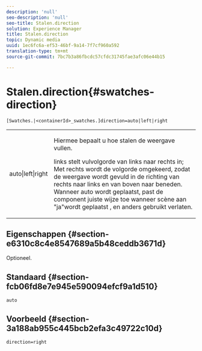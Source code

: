 ```yaml
---
description: 'null'
seo-description: 'null'
seo-title: Stalen.direction
solution: Experience Manager
title: Stalen.direction
topic: Dynamic media
uuid: 1ec6fc6a-ef53-46bf-9a14-7f7cf960a592
translation-type: tm+mt
source-git-commit: 7bc7b3a86fbcdc57cfdc31745fae3afc06e44b15

---
```



# Stalen.direction{#swatches-direction}

`[Swatches.|<containerId>_swatches.]direction=auto|left|right`

<table id="table_8DA8AC17A6FB4EC09DC9384B812D841C"> 
 <tbody> 
  <tr> 
   <td colname="col1"> <p> <span class="codeph"> auto|left|right </span> </p> </td> 
   <td colname="col2"> <p> Hiermee bepaalt u hoe stalen de weergave vullen. </p> <p> <span class="codeph"> links </span> stelt vulvolgorde van links naar rechts in; Met <span class="codeph"> rechts </span> wordt de volgorde omgekeerd, zodat de weergave wordt gevuld in de richting van rechts naar links en van boven naar beneden. Wanneer <span class="codeph"> auto </span> wordt geplaatst, past de component juiste wijze toe wanneer scène aan <span class="codeph"> "ja"wordt geplaatst </span>, en anders gebruikt verlaten. </p> </td> 
  </tr> 
 </tbody> 
</table>

## Eigenschappen {#section-e6310c8c4e8547689a5b48ceddb3671d}

Optioneel.

## Standaard {#section-fcb06fd8e7e945e590094efcf9a1d510}

`auto`

## Voorbeeld {#section-3a188ab955c445bcb2efa3c49722c10d}

`direction=right`
